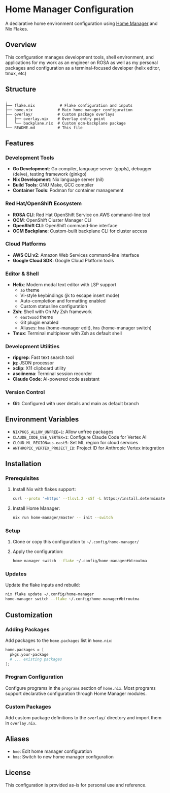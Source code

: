 # Home Manager Configuration

A declarative home environment configuration using [Home Manager](https://github.com/nix-community/home-manager) and Nix Flakes.

## Overview

This configuration manages development tools, shell environment, and applications for my work as an engineer on ROSA as well as my
personal packages and configuration as a terminal-focused developer (helix editor, tmux, etc)

## Structure

```
.
├── flake.nix           # Flake configuration and inputs
├── home.nix           # Main home manager configuration
├── overlay/           # Custom package overlays
│   ├── overlay.nix    # Overlay entry point
│   └── backplane.nix  # Custom ocm-backplane package
└── README.md          # This file
```

## Features

### Development Tools

- **Go Development**: Go compiler, language server (gopls), debugger (delve), testing framework (ginkgo)
- **Nix Development**: Nix language server (nil)
- **Build Tools**: GNU Make, GCC compiler
- **Container Tools**: Podman for container management

### Red Hat/OpenShift Ecosystem

- **ROSA CLI**: Red Hat OpenShift Service on AWS command-line tool
- **OCM**: OpenShift Cluster Manager CLI
- **OpenShift CLI**: OpenShift command-line interface
- **OCM Backplane**: Custom-built backplane CLI for cluster access

### Cloud Platforms

- **AWS CLI v2**: Amazon Web Services command-line interface
- **Google Cloud SDK**: Google Cloud Platform tools

### Editor & Shell

- **Helix**: Modern modal text editor with LSP support
  - `ao` theme
  - Vi-style keybindings (jk to escape insert mode)
  - Auto-completion and formatting enabled
  - Custom statusline configuration
- **Zsh**: Shell with Oh My Zsh framework
  - `eastwood` theme
  - Git plugin enabled
  - Aliases: `hme` (home-manager edit), `hms` (home-manager switch)
- **Tmux**: Terminal multiplexer with Zsh as default shell

### Development Utilities

- **ripgrep**: Fast text search tool
- **jq**: JSON processor
- **xclip**: X11 clipboard utility
- **asciinema**: Terminal session recorder
- **Claude Code**: AI-powered code assistant

### Version Control

- **Git**: Configured with user details and main as default branch

## Environment Variables

- `NIXPKGS_ALLOW_UNFREE=1`: Allow unfree packages
- `CLAUDE_CODE_USE_VERTEX=1`: Configure Claude Code for Vertex AI
- `CLOUD_ML_REGION=us-east5`: Set ML region for cloud services
- `ANTHROPIC_VERTEX_PROJECT_ID`: Project ID for Anthropic Vertex integration

## Installation

### Prerequisites

1. Install Nix with flakes support:
   ```bash
   curl --proto '=https' --tlsv1.2 -sSf -L https://install.determinate.systems/nix | sh -s -- install
   ```

2. Install Home Manager:
   ```bash
   nix run home-manager/master -- init --switch
   ```

### Setup

1. Clone or copy this configuration to `~/.config/home-manager/`

2. Apply the configuration:
   ```bash
   home-manager switch --flake ~/.config/home-manager#btroutma
   ```

### Updates

Update the flake inputs and rebuild:
```bash
nix flake update ~/.config/home-manager
home-manager switch --flake ~/.config/home-manager#btroutma
```

## Customization

### Adding Packages

Add packages to the `home.packages` list in `home.nix`:
```nix
home.packages = [
  pkgs.your-package
  # ... existing packages
];
```

### Program Configuration

Configure programs in the `programs` section of `home.nix`. Most programs support declarative configuration through Home Manager modules.

### Custom Packages

Add custom package definitions to the `overlay/` directory and import them in `overlay.nix`.

## Aliases

- `hme`: Edit home manager configuration
- `hms`: Switch to new home manager configuration

## License

This configuration is provided as-is for personal use and reference.
